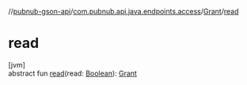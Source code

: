//[pubnub-gson-api](../../../index.md)/[com.pubnub.api.java.endpoints.access](../index.md)/[Grant](index.md)/[read](read.md)

# read

[jvm]\
abstract fun [read](read.md)(read: [Boolean](https://kotlinlang.org/api/latest/jvm/stdlib/kotlin/-boolean/index.html)): [Grant](index.md)

